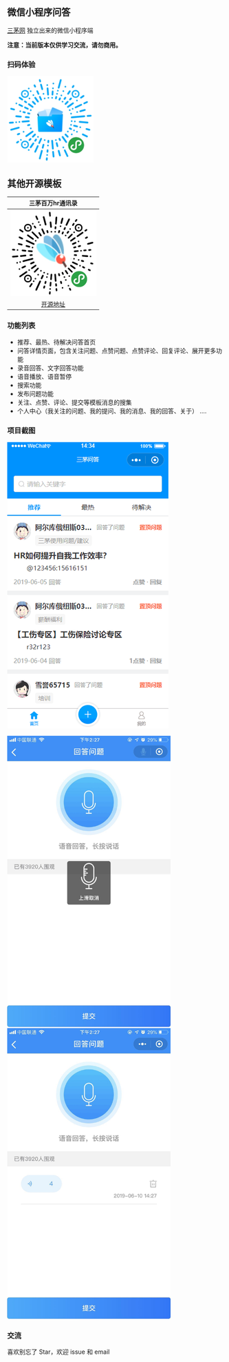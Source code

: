 ## 微信小程序问答
<a href="http://www.hrloo.com/qa">三茅网</a> 独立出来的微信小程序端

**注意：当前版本仅供学习交流，请勿商用。**

### 扫码体验

<img src="https://github.com/lithromantic-Fish/sanmao-wenda/blob/master/images/4.jpg" width="200px">

## 其他开源模板

| 三茅百万hr通讯录 |
| :------: |
| <img src="https://github.com/lithromantic-Fish/sanmao-wenda/blob/master/images/5.jpg" width="200px"> 
| [开源地址](https://github.com/qindiandadudu/TianguoguoXiaopu)

### 功能列表
+ 推荐、最热、待解决问答首页
+ 问答详情页面，包含关注问题、点赞问题、点赞评论、回复评论、展开更多功能
+ 录音回答、文字回答功能
+ 语音播放、语音暂停
+ 搜索功能
+ 发布问题功能
+ 关注、点赞、评论、提交等模板消息的搜集
+ 个人中心（我关注的问题、我的提问、我的消息、我的回答、关于）
....

### 项目截图
![img](https://github.com/lithromantic-Fish/sanmao-wenda/blob/master/images/1.gif)

<img src="https://github.com/lithromantic-Fish/sanmao-wenda/blob/master/images/3.jpg" width="380px">

<img src="https://github.com/lithromantic-Fish/sanmao-wenda/blob/master/images/2.jpg" width="380px">


### 交流
喜欢别忘了 Star，欢迎 issue 和 email
